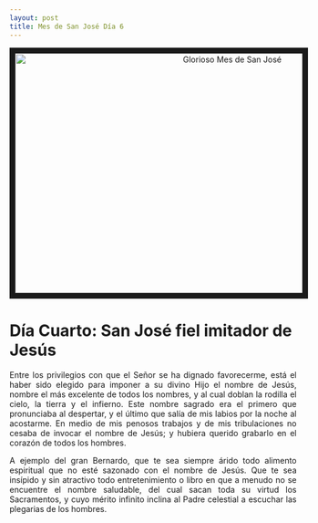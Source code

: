 ```yaml
---
layout: post
title: Mes de San José Día 6
---
```



<p align="center"> 
  <a href="http://www.youtube.com/watch?feature=player_embedded&v=GN1e7t50fyY" target="_blank"><img src="http://img.youtube.com/vi/GN1e7t50fyY/0.jpg" 
alt="Glorioso Mes de San José" width="746" height="420" border="10" /></a>
</p>

# **Día Cuarto: San José fiel imitador de Jesús**

<p style="text-align: justify;">Entre los privilegios con que el Señor se ha dignado favorecerme, está el haber sido elegido para imponer a su divino Hijo el nombre de Jesús, nombre el más excelente de todos los nombres, y al cual doblan la rodilla el cielo, la tierra y el infierno. Este nombre sagrado era el primero que pronunciaba al despertar, y el último que salía de mis labios por la noche al acostarme. En medio de mis penosos trabajos y de mis tribulaciones no cesaba de invocar el nombre de Jesús; y hubiera querido grabarlo en el corazón de todos los hombres.</p>
<p style="text-align: justify;">A ejemplo del gran Bernardo, que te sea siempre árido todo alimento espiritual que no esté sazonado con el nombre de Jesús. Que te sea insípido y sin atractivo todo entretenimiento o libro en que a menudo no se encuentre el nombre saludable, del cual sacan toda su virtud los Sacramentos, y cuyo mérito infinito inclina al Padre celestial a escuchar las plegarias de los hombres.</p>

